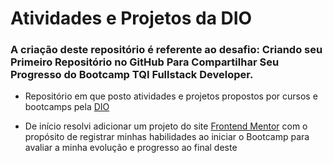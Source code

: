 # Atividades e Projetos da DIO

### A criação deste repositório é referente ao desafio: Criando seu Primeiro Repositório no GitHub Para Compartilhar Seu Progresso do Bootcamp TQI Fullstack Developer.

- Repositório em que posto atividades e projetos propostos por cursos e bootcamps pela [DIO](https://www.dio.me/)
 
- De início resolvi adicionar um projeto do site [Frontend Mentor](https://www.frontendmentor.io/home) com o propósito de registrar minhas habilidades ao iniciar o Bootcamp para avaliar a minha evolução e progresso ao final deste
